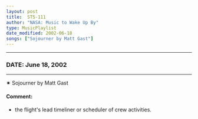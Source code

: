 ```yaml
---
layout: post
title:  STS-111
author: "NASA: Music to Wake Up By"
type: MusicPlaylist
date_modified: 2002-06-18
songs: ["Sojourner by Matt Gast"]
---
```


----
### DATE: June 18, 2002
----
✷ Sojourner by Matt Gast

#### Comment:
* the flight's lead timeliner or scheduler of crew activities.



<br/>
<center>
	<a target="_blank"
	   href="https://twitter.com/intent/tweet?hashtags=Space,NASA,Playlist,NASAWakeupCalls,SpaceProgram&text={{ page.author}}, '{{ page.songs.first }}' {{ page.title }}, {{ page.date | date: '%B %d, %Y' }}. {{ site.url }}{{ page.url }}&via=nasawakeupcalls"><i class="fab fa-twitter" alt="Tweet this page" style="font-size: 1.3em;"></i></a>
	&nbsp; 	<i class="fas fa-user-astronaut" style="font-size: 1.5em;"></i> &nbsp;
    <a type="amzn" search="'Sojourner by Matt Gast'" category="popular music">
    <i class="fab fa-amazon" style="font-size: 1.3em;"></i></a>
</center>
